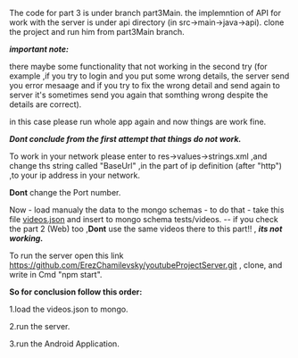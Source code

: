 The code for part 3 is under branch part3Main.
the implemntion of API for work with the server is under api directory (in src->main->java->api).
clone the project and run him from part3Main branch.

***important note:***

there maybe some functionality that not working in the second try (for example ,if you try to login and you put some wrong details, the server send you error mesaage and if you try to fix the wrong detail and send again to server it's sometimes send you again that somthing wrong despite the details are correct).

in this case please run whole app again and now things are work fine.

***Dont conclude from the first attempt that things do not work.***



To work in your network please enter to res->values->strings.xml ,and change ths string called "BaseUrl" ,in the part of ip definition (after "http") ,to your ip address in your network.

**Dont** change the Port number.

Now - load manualy the data to the mongo schemas - to do that - take this file [videos.json](https://github.com/user-attachments/files/16272176/videos.json) and insert to mongo schema tests/videos.
-- if you check the part 2 (Web) too ,**Dont** use the same videos there to this part!! , ***its not working.***

To run the server open this link https://github.com/ErezChamilevsky/youtubeProjectServer.git , clone, and write in Cmd "npm start".

**So for conclusion follow this order:**

1.load the videos.json to mongo.

2.run the server.

3.run the Android Application.
